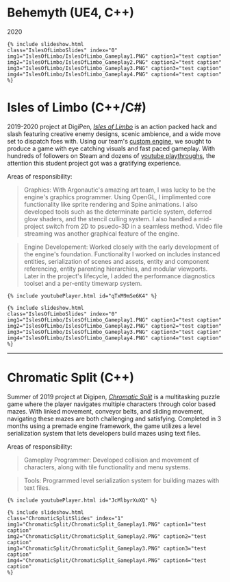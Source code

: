 # Behemyth (UE4, C++)

2020

<div class="aspect-ratio">

    {% include slideshow.html 
    class="IslesOfLimboSlides" index="0"
    img1="IslesOfLimbo/IslesOfLimbo_Gameplay1.PNG" caption1="test caption"
    img2="IslesOfLimbo/IslesOfLimbo_Gameplay2.PNG" caption2="test caption"
    img3="IslesOfLimbo/IslesOfLimbo_Gameplay3.PNG" caption3="test caption"
    img4="IslesOfLimbo/IslesOfLimbo_Gameplay4.PNG" caption4="test caption"
    %}

</div>


# Isles of Limbo (C++/C#)

2019-2020 project at DigiPen, [_Isles of Limbo_](https://store.steampowered.com/app/1389260/Isles_of_Limbo/) is an action packed hack and slash featuring creative enemy designs, scenic ambience, and a wide move set to dispatch foes with. Using our team's [custom engine](), we sought to produce a game with eye catching visuals and fast paced gameplay. With hundreds of followers on Steam and dozens of [youtube playthroughs](https://www.youtube.com/results?search_query=isles+of+limbo), the attention this student project got was a gratifying experience.

Areas of responsibility:

> Graphics: With Argonautic's amazing art team, I was lucky to be the engine's graphics programmer. Using OpenGL, I implimented core functionality like sprite rendering and Spine animations. I also developed tools such as the determinate particle system, deferred glow shaders, and the stencil culling system. I also handled a mid-project switch from 2D to psuedo-3D in a seamless method. Video file streaming was another graphical feature of the engine.

> Engine Developement: Worked closely with the early development of the engine's foundation. Functionality I worked on includes instanced entities, serialization of scenes and assets, entity and component referencing, entity parenting hierarchies, and modular viewports. Later in the project's lifecycle, I added the performance diagnostics toolset and a per-entity timewarp system.

<div class="aspect-ratio">

    {% include youtubePlayer.html id="qTxM9mSe6K4" %}

    {% include slideshow.html 
    class="IslesOfLimboSlides" index="0"
    img1="IslesOfLimbo/IslesOfLimbo_Gameplay1.PNG" caption1="test caption"
    img2="IslesOfLimbo/IslesOfLimbo_Gameplay2.PNG" caption2="test caption"
    img3="IslesOfLimbo/IslesOfLimbo_Gameplay3.PNG" caption3="test caption"
    img4="IslesOfLimbo/IslesOfLimbo_Gameplay4.PNG" caption4="test caption"
    %}

</div>

<p></p>
<hr>

# Chromatic Split (C++)

Summer of 2019 project at Digipen, [_Chromatic Split_]() is a multitasking puzzle game where the player navigates multiple characters through color based mazes. With linked movement, conveyor belts, and sliding movement, navigating these mazes are both challenging and satisfying. Completed in 3 months using a premade engine framework, the game utilizes a level serialization system that lets developers build mazes using text files.

Areas of responsibility:

> Gameplay Programmer: Developed collision and movement of characters, along with tile functionality and menu systems.
 
> Tools: Programmed level serialization system for building mazes with text files.

<div class="aspect-ratio">

    {% include youtubePlayer.html id="JcMlbyrXuXQ" %}

    {% include slideshow.html 
    class="ChromaticSplitSlides" index="1"
    img1="ChromaticSplit/ChromaticSplit_Gameplay1.PNG" caption1="test caption"
    img2="ChromaticSplit/ChromaticSplit_Gameplay2.PNG" caption2="test caption"
    img3="ChromaticSplit/ChromaticSplit_Gameplay3.PNG" caption3="test caption"
    img4="ChromaticSplit/ChromaticSplit_Gameplay4.PNG" caption4="test caption"
    %}

</div>

<div id="Modal" class="modal">
    <img id="Modal_img" class="modal-content">
    <div id="modal_caption" class="modal-caption"></div>
</div>

<p></p>

<script>

var images = document.getElementsByClassName("slideshow-image");
for(var i = 0; i < images.length; i++)
{  
    images[i].onclick = function(){
        document.getElementById("Modal").style.display = "block";
        document.getElementById("Modal_img").src = this.src;
        document.getElementById("Modal_caption").innerHTML = this.alt;
    }
}

document.getElementById("Modal").onclick = function(){
    document.getElementById("Modal").style.display = "none";
}

</script>

<script>
var slideIndex = [4,4];
var slideId = ["IslesOfLimboSlides", "ChromaticSplitSlides"]
var advanceLock = [false, false];
showSlides(1, 0);
showSlides(1, 1);

advanceSlides();
function advanceSlides()
{
    for(var i = 0; i < slideId.length; i++)
    {
        if(!advanceLock[i])
            plusSlides(1, i);
        advanceLock[i] = false;
    }
    setTimeout(advanceSlides, 6000);
}

function plusSlides(n, no) {
    showSlides(slideIndex[no] += n, no);
    advanceLock[no] = true;
}

function showSlides(n, no) {
    var i;
    var x = document.getElementsByClassName(slideId[no]);
    if (n > x.length) {slideIndex[no] = 1}    
    if (n < 1) {slideIndex[no] = x.length}
    for (i = 0; i < x.length; i++) {
        x[i].style.display = "none";  
    }
    x[slideIndex[no]-1].style.display = "block";  
}
</script>
    